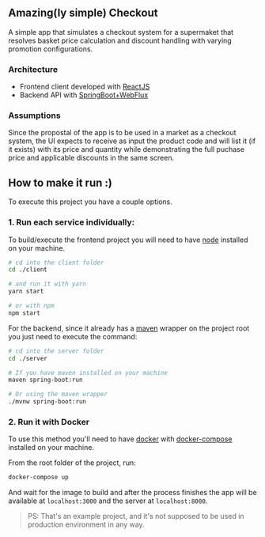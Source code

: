 ## Amazing(ly simple) Checkout
A simple app that simulates a checkout system for a supermaket that resolves basket price calculation and discount handling with varying promotion configurations.

### Architecture
+ Frontend client developed with [ReactJS](https://reactjs.org) 
+ Backend API with [SpringBoot+WebFlux](https://docs.spring.io/spring-framework/docs/current/reference/html/web-reactive.html)

### Assumptions
Since the propostal of the app is to be used in a market as a checkout system, the UI expects to receive as input the product code and will list it (if it exists) with its price and quantity while demonstrating the full puchase price and applicable discounts in the same screen.

## How to make it run :)

To execute this project you have a couple options.

### 1. Run each service individually:

To build/execute the frontend project you will need to have [node](https://nodejs.org/en/download/) installed on your machine. 

```bash
# cd into the client folder
cd ./client

# and run it with yarn
yarn start

# or with npm
npm start
```

For the backend, since it already has a [maven](https://maven.apache.org/) wrapper on the project root you just need to execute the command:

```bash
# cd into the server folder
cd ./server

# If you have maven installed on your machine
maven spring-boot:run

# Or using the maven wrapper
./mvnw spring-boot:run
```

### 2. Run it with Docker

To use this method you'll need to have [docker](https://www.docker.com/) with [docker-compose](https://docs.docker.com/compose/install/) installed on your machine.

From the root folder of the project, run:

```bash
docker-compose up
```

And wait for the image to build and after the process finishes the app will be available at `localhost:3000` and the server at `localhost:8000`.



> PS: That's an example project, and it's not supposed to be used in production environment in any way.

